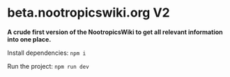 # beta.nootropicswiki.org V2

**A crude first version of the NootropicsWiki to get all relevant information into one place.**

Install dependencies: `npm i`

Run the project: `npm run dev`